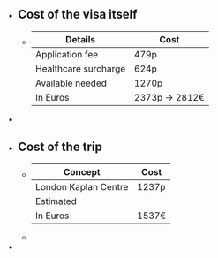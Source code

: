 - ## Cost of the visa itself
	- | Details | Cost |
	  | --- | --- |
	  | Application fee| 479p |
	  | Healthcare surcharge | 624p |
	  | Available needed | 1270p |
	  | In Euros | 2373p -> 2812€ |
-
- ## Cost of the trip
	- | Concept | Cost |
	  | --- | --- |
	  | London Kaplan Centre | 1237p |
	  | Estimated 
	  | In Euros | 1537€ |
	-
-